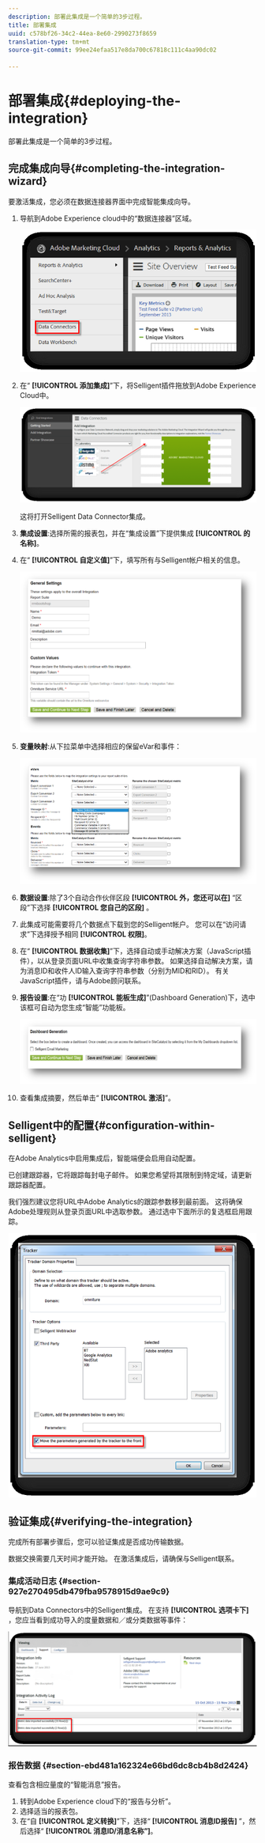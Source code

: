 ```yaml
---
description: 部署此集成是一个简单的3步过程。
title: 部署集成
uuid: c578bf26-34c2-44ea-8e60-2990273f8659
translation-type: tm+mt
source-git-commit: 99ee24efaa517e8da700c67818c111c4aa90dc02

---
```



# 部署集成{#deploying-the-integration}

部署此集成是一个简单的3步过程。

## 完成集成向导{#completing-the-integration-wizard}

要激活集成，您必须在数据连接器界面中完成智能集成向导。

1. 导航到Adobe Experience cloud中的“数据连接器”区域。

   ![](assets/selligent-data_connectors.png)

1. 在“ **[!UICONTROL 添加集成]**”下，将Selligent插件拖放到Adobe Experience Cloud中。

   ![](assets/selligent-add_integration.png)

   这将打开Selligent Data Connector集成。

1. **集成设置**:选择所需的报表包，并在“集成设置”下提供集成 **[!UICONTROL 的名称]**。

1. 在“ **[!UICONTROL 自定义值]**”下，填写所有与Selligent帐户相关的信息。

   ![](assets/selligent-general_settings.png)

1. **变量映射**:从下拉菜单中选择相应的保留eVar和事件：

   ![](assets/selligent-variables.png)

1. **数据设置**:除了3个自动合作伙伴区段 **[!UICONTROL 外，您还可以在]** “区段”下选择 **[!UICONTROL 您自己的区段]** 。

1. 此集成可能需要将几个数据点下载到您的Selligent帐户。 您可以在“访问请求”下选择授予相同 **[!UICONTROL 权限]**。
1. 在“ **[!UICONTROL 数据收集]**”下，选择自动或手动解决方案（JavaScript插件），以从登录页面URL中收集查询字符串参数。 如果选择自动解决方案，请为消息ID和收件人ID输入查询字符串参数（分别为MID和RID）。 有关JavaScript插件，请与Adobe顾问联系。
1. **报告设置**:在“功 **[!UICONTROL 能板生成]**”(Dashboard Generation)下，选中该框可自动为您生成“智能”功能板。

   ![](assets/selligent-report_settings.png)

1. 查看集成摘要，然后单击“ **[!UICONTROL 激活]**”。

## Selligent中的配置{#configuration-within-selligent}

在Adobe Analytics中启用集成后，智能端便会启用自动配置。

已创建跟踪器，它将跟踪每封电子邮件。 如果您希望将其限制到特定域，请更新跟踪器配置。

我们强烈建议您将URL中Adobe Analytics的跟踪参数移到最前面。 这将确保Adobe处理规则从登录页面URL中选取参数。 通过选中下面所示的复选框启用跟踪。

![](assets/selligent-tracker.png)

## 验证集成{#verifying-the-integration}

完成所有部署步骤后，您可以验证集成是否成功传输数据。

数据交换需要几天时间才能开始。 在激活集成后，请确保与Selligent联系。

### 集成活动日志 {#section-927e270495db479fba9578915d9ae9c9}

导航到Data Connectors中的Selligent集成。 在支持 **[!UICONTROL 选项卡下]** ，您应当看到成功导入的度量数据和／或分类数据等事件：

![](assets/selligent-verifying.png)

### 报告数据 {#section-ebd481a162324e66bd6dc8cb4b8d2424}

查看包含相应量度的“智能消息”报告。

1. 转到Adobe Experience cloud下的“报告与分析”。
1. 选择适当的报表包。
1. 在“自 **[!UICONTROL 定义转换]**”下，选择“ **[!UICONTROL 消息ID报告]** ”，然后选择“ **[!UICONTROL 消息ID/消息名称”]**。
